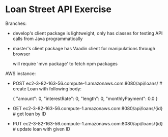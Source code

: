 # Loan Street API Exercise

Branches:

 - develop's client package is lightweight, only has classes for testing API calls from Java programmatically

 - master's client package has Vaadin client for manipulations through browser
 
   will require 'mvn package' to fetch npm packages

AWS instance:
 - POST ec2-3-82-163-56.compute-1.amazonaws.com:8080/api/loans/ # create Loan with following body:
 
   {
    "amount": 0,
    "interestRate": 0,
     "length": 0,
     "monthlyPayment": 0.0
   }

 - GET ec2-3-82-163-56.compute-1.amazonaws.com:8080/api/loans/{id} # get loan by ID
 
 - PUT ec2-3-82-163-56.compute-1.amazonaws.com:8080/api/loans/{id} # update loan with given ID

